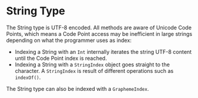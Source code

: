 # String Type

The String type is UTF-8 encoded. All methods are aware of Unicode Code Points, which means a Code Point access may be inefficient in large strings depending on what the programmer uses as index:

- Indexing a String with an `Int` internally iterates the string UTF-8 content until the Code Point index is reached.
- Indexing a String with a `StringIndex` object goes straight to the character. A `StringIndex` is result of different operations such as `indexOf()`.

The String type can also be indexed with a `GraphemeIndex`.